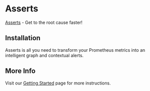 # Asserts

[Asserts](https://www.asserts.ai/) - Get to the root cause faster!

## Installation

Asserts is all you need to transform your Prometheus metrics into an intelligent graph and contextual alerts.

## More Info

Visit our [Getting Started](https://docs.asserts.ai/getting-started/introduction) page for more instructions.

